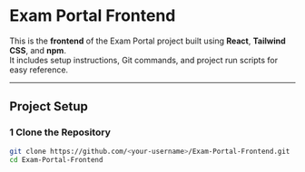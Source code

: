 

# Exam Portal Frontend

This is the **frontend** of the Exam Portal project built using **React**, **Tailwind CSS**, and **npm**.  
It includes setup instructions, Git commands, and project run scripts for easy reference.

---

## Project Setup

### 1️ Clone the Repository
```bash
git clone https://github.com/<your-username>/Exam-Portal-Frontend.git
cd Exam-Portal-Frontend

